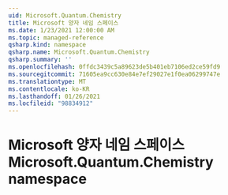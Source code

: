 ```yaml
---
uid: Microsoft.Quantum.Chemistry
title: Microsoft 양자 네임 스페이스
ms.date: 1/23/2021 12:00:00 AM
ms.topic: managed-reference
qsharp.kind: namespace
qsharp.name: Microsoft.Quantum.Chemistry
qsharp.summary: ''
ms.openlocfilehash: 0ffdc3439c5a89623de5b401eb7106ed2ce59fd9
ms.sourcegitcommit: 71605ea9cc630e84e7ef29027e1f0ea06299747e
ms.translationtype: MT
ms.contentlocale: ko-KR
ms.lasthandoff: 01/26/2021
ms.locfileid: "98834912"
---
```

# <a name="microsoftquantumchemistry-namespace"></a><span data-ttu-id="28f54-102">Microsoft 양자 네임 스페이스</span><span class="sxs-lookup"><span data-stu-id="28f54-102">Microsoft.Quantum.Chemistry namespace</span></span>



